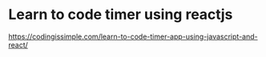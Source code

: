 # Learn to code timer using reactjs


https://codingissimple.com/learn-to-code-timer-app-using-javascript-and-react/
